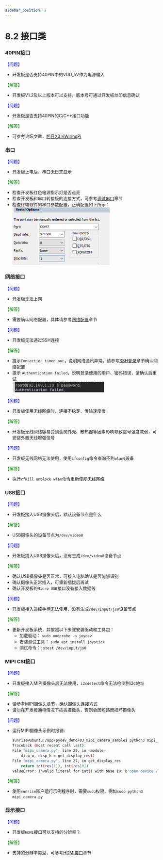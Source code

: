 ```yaml
---
sidebar_position: 2
---
```


# 8.2 接口类

### 40PIN接口

<font color='Blue'>【问题】</font> 

- 开发板是否支持40PIN中的VDD_5V作为电源输入

<font color='Green'>【解答】</font> 

- 开发板V1.2及以上版本可以支持，版本号可通过开发板丝印信息确认

<font color='Blue'>【问题】</font> 

- 开发板是否支持40PIN的C/C++接口功能

<font color='Green'>【解答】</font>

- 可参考论坛文章，[旭日X3派WiringPi](https://developer.d-robotics.cc/forumDetail/109609560406362634)

### 串口

<font color='Blue'>【问题】</font> 

- 开发板上电后，串口无日志显示

<font color='Green'>【解答】</font> 

- 检查开发板红色电源指示灯是否点亮
- 检查开发板和串口转接板的连接方式，可参考[调试串口](../installation/hardware_interface#debug_uart)章节
- 检查终端软件的串口参数配置，正确配置如下所示：  
![image-20221124200013163](../../static/img/08_FAQ/image/interface/image-20221124200013163.png)

### 网络接口

<font color='Blue'>【问题】</font> 

- 开发板无法上网

<font color='Green'>【解答】</font> 

- 需要确认网络配置，具体请参考[网络配置](../configuration/network)章节

<font color='Blue'>【问题】</font> 

- 开发板无法通过SSH连接

<font color='Green'>【解答】</font> 

- 提示`Connection timed out`，说明网络通讯异常。请参考[SSH登录](../installation/remote_login#ssh)章节确认网络配置
- 提示 `Authentication failed`，说明登录使用的用户、密码错误，请确认后重试  
![image-20221124201544978](../../static/img/08_FAQ/image/interface/image-20221124201544978.png)

<font color='Blue'>【问题】</font> 

- 开发板使用无线网络时，连接不稳定、传输速度慢

<font color='Green'>【解答】</font> 

- 开发板无线网络容易受到金属外壳、散热器等因素影响导致信号强度减弱，可安装外置天线增强信号

<font color='Blue'>【问题】</font> 

- 开发板无线网络无法使用，使用`ifconfig`命令查询不到`wlan0`设备

<font color='Green'>【解答】</font> 

- 执行`rfkill unblock wlan`命令重新使能无线网络  

### USB接口

<font color='Blue'>【问题】</font> 

- 开发板接入USB摄像头后，默认设备节点是什么

<font color='Green'>【解答】</font> 

- USB摄像头的设备节点为`/dev/video8`

<font color='Blue'>【问题】</font> 

- 开发板插入USB摄像头后，没有生成`/dev/video8`设备节点

<font color='Green'>【解答】</font> 

- 确认USB摄像头是否正常，可接入电脑确认是否能够识别
- 确认摄像头正常插入，可重新插拔后再试
- 确认开发板的`Micro USB`接口没有接入数据线

<font color='Blue'>【问题】</font> 

- 开发板接入遥控手柄无法使用，没有生成`/dev/input/js0`设备节点

<font color='Green'>【解答】</font> 

- 更新开发板系统，并按照以下步骤安装驱动和工具包：
    - 加载驱动： `sudo modprobe -a joydev` 
    - 安装测试工具： `sudo apt install joystick`
    - 测试命令：`jstest /dev/input/js0`

### MIPI CSI接口

<font color='Blue'>【问题】</font> 

- 开发板接入MIPI摄像头后无法使用，`i2cdetect`命令无法检测到i2c地址

<font color='Green'>【解答】</font> 

- 请参考[MIPI摄像头](../installation/hardware_interface#mipi_port)章节，确认摄像头连接方式
- 请勿在开发板通电情况下插拔摄像头，否则会因短路而损坏摄像头

<font color='Blue'>【问题】</font> 

- 运行MIPI摄像头示例时报错:
    ```bash
    sunrise@ubuntu:/app/pydev_demo/03_mipi_camera_sample$ python3 mipi_camera.py
    Traceback (most recent call last):
    File "mipi_camera.py", line 29, in <module>
        disp_w, disp_h = get_display_res()
    File "mipi_camera.py", line 27, in get_display_res
        return int(res[1]), int(res[0])
    ValueError: invalid literal for int() with base 10: b'open device /dev/lt8618_ioctl failed\ndevice not open\n1080'
    ```

<font color='Green'>【解答】</font> 

- 使用`sunrise`账户运行示例程序时，需要`sudo`权限，例如`sudo python3 mipi_camera.py`

### 显示接口

<font color='Blue'>【问题】</font> 

- 开发板`HDMI`接口可以支持的分辨率？

<font color='Green'>【解答】</font> 

- 支持的分辨率类型，可参考[HDMI接口](../installation/hardware_interface#hdmi_interface)章节
